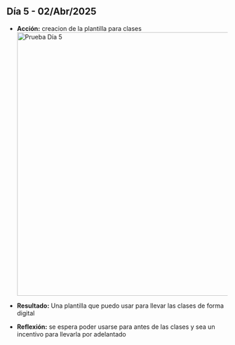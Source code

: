 ## Día 5 - 02/Abr/2025  
  - **Acción:** creacion de la plantilla para clases
    <img src="../assets/images/PruebaDia5.png" alt="Prueba Día 5" width="600" />
    
  - **Resultado:** Una plantilla que puedo usar para llevar las clases de forma digital
  - **Reflexión:** se espera poder usarse para antes de las clases y sea un incentivo para llevarla por adelantado
